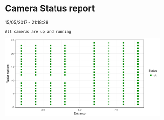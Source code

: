 Camera Status report
================
15/05/2017 - 21:18:28

    All cameras are up and running

![](camreport_files/figure-markdown_github/unnamed-chunk-2-1.png)
